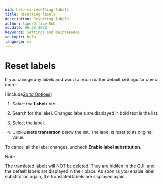 ```yaml
---
uid: help-sv-resetting-labels
title: Resetting labels
description: Resetting labels
author: SuperOffice RnD
so.date: 06.29.2022
keywords: Settings and maintenance
so.topic: help
language: sv
---
```


# Reset labels

If you change any labels and want to return to the default settings for one or more:

[!include[Go to Options](includes/open-options.md)]

1. Select the **Labels** tab.

1. Search for the label. Changed labels are displayed in bold text in the list.

1. Select the label.

1. Click **Delete translation** below the list. The label is reset to its original value.

To cancel all the label changes, uncheck **Enable label substitution**.

> [!NOTE]
> The translated labels will NOT be deleted. They are hidden in the GUI, and the default labels are displayed in their place. As soon as you enable label substitution again, the translated labels are displayed again.

<!-- Referenced links -->

<!-- Referenced images -->

